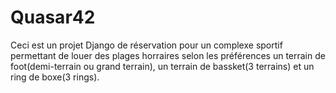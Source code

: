 # Quasar42

Ceci est un projet Django de réservation pour un complexe sportif permettant de louer 
 des plages horraires selon les préférences un terrain de foot(demi-terrain ou grand terrain), 
un terrain de bassket(3 terrains) et un ring de boxe(3 rings).
